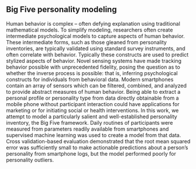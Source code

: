 ## Big Five personality modeling
Human behavior is complex – often defying explanation using traditional mathematical models. To simplify modeling, researchers often create intermediate psychological models to capture aspects of human behavior. These intermediate forms, such as those gleaned from personality inventories, are typically validated using standard survey instruments, and often correlate with behavior. Typically these constructs are used to predict stylized aspects of behavior. Novel sensing systems have made tracking behavior possible with unprecedented fidelity, posing the question as to whether the inverse process is possible: that is, inferring psychological constructs for individuals from behavioral data. Modern smartphones contain an array of sensors which can be filtered, combined, and analyzed to provide abstract measures of human behavior. Being able to extract a personal profile or personality type from data directly obtainable from a mobile phone without participant interaction could have applications for marketing or for initiating social or health interventions. In this work, we attempt to model a particularly salient and well-established personality inventory, the Big Five framework. Daily routines of participants were measured from parameters readily available from smartphones and supervised machine learning was used to create a model from that data. Cross validation-based evaluation demonstrated that the root mean squared error was sufficiently small to make actionable predictions about a person’s personality from smartphone logs, but the model performed poorly for personality outliers.
